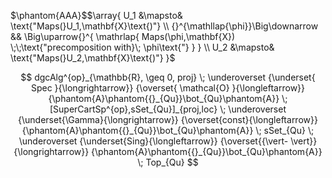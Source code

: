 
$\phantom{AAA}$$\array{ U_1 &\mapsto& \text{"Maps(}U_1,\mathbf{X}\text{)"} \\ {}^{\mathllap{\phi}}\Big\downarrow && \Big\uparrow{}^{  \mathrlap{ Maps(\phi,\mathbf{X}) \;\;\text{"precomposition with}\; \phi\text{"}  } } \\ U_2 &\mapsto& \text{"Maps(}U_2,\mathbf{X}\text{)"}  }$


$$
  dgcAlg^{op}_{\mathbb{R}, \geq 0, proj}
    \;
    \underoverset
      {\underset{ Spec }{\longrightarrow}}
      {\overset{ \mathcal{O} }{\longleftarrow}}
      {\phantom{A}\phantom{{}_{Qu}}\bot_{Qu}\phantom{A}}
    \;
  [SuperCartSp^{op},sSet_{Qu}]_{proj,loc}
    \;
    \underoverset
      {\underset{\Gamma}{\longrightarrow}}
      {\overset{const}{\longleftarrow}}
      {\phantom{A}\phantom{{}_{Qu}}\bot_{Qu}\phantom{A}}
    \;
  sSet_{Qu}
    \;
    \underoverset
      {\underset{Sing}{\longleftarrow}}
      {\overset{{\vert- \vert}}{\longrightarrow}}
      {\phantom{A}\phantom{{}_{Qu}}\bot_{Qu}\phantom{A}}
    \;
  Top_{Qu}
$$

